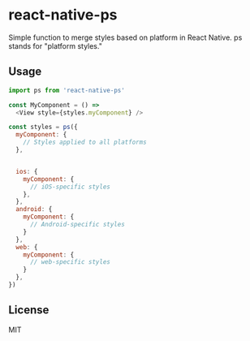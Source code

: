 react-native-ps
=====

Simple function to merge styles based on platform in React Native. ps stands for "platform styles."

## Usage

```js
import ps from 'react-native-ps'

const MyComponent = () =>
  <View style={styles.myComponent} />

const styles = ps({
  myComponent: {
    // Styles applied to all platforms
  },


  ios: {
    myComponent: {
      // iOS-specific styles
    },
  },
  android: {
    myComponent: {
      // Android-specific styles
    }
  },
  web: {
    myComponent: {
      // web-specific styles
    }
  },
})
```

## License
MIT
